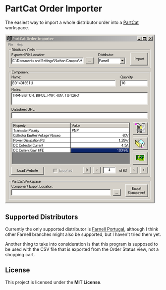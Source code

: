 # PartCat Order Importer

The easiest way to import a whole distributor order into a
[PartCat](https://github.com/innoveworkshop/PartCat) workspace.

![Screenshot](/Screenshots/2020-07-23.png)

## Supported Distributors

Currently the only supported distributor is
[Farnell Portugal](https://pt.farnell.com/), although I think other Farnell
branches might also be supported, but I haven't tried them yet.

Another thing to take into consideration is that this program is supposed to be
used with the CSV file that is exported from the Order Status view, not a
shopping cart.


## License

This project is licensed under the **MIT License**.

